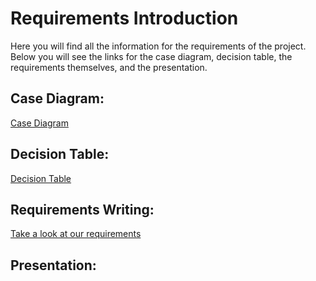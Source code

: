 # Requirements Introduction #

Here you will find all the information for the requirements of the project. Below you will see the links for the case diagram, decision table, the requirements themselves, and the presentation.

 ## **Case Diagram**: 
[Case Diagram](https://github.com/brodeymc/Team10Project/blob/main/Screenshot%20(7).png)
## **Decision Table**:
[Decision Table](https://github.com/brodeymc/Team10Project/blob/main/Decision_Table.png)
## **Requirements Writing**:
[Take a look at our requirements](https://github.com/brodeymc/Team10Project/blob/main/Requirements_Writeup.md)

## **Presentation**:
